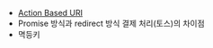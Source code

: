 - [Action Based URI](https://studyeasy.org/ko/course-articles/restful-api-overview-articles-ko/s01l02-%EB%A6%AC%EC%86%8C%EC%8A%A4-%EA%B8%B0%EB%B0%98-uri/)
- Promise 방식과 redirect 방식 결제 처리(토스)의 차이점
- 멱등키